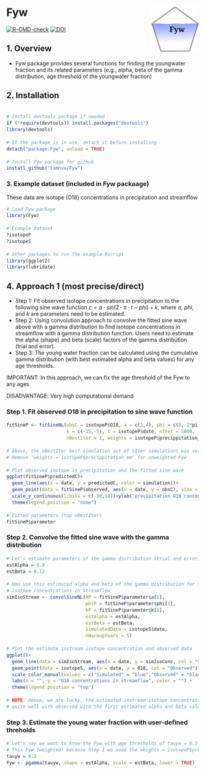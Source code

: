 # Fyw <a href="https://github.com/tamnva/Fyw/blob/master/vignettes/icon.svg"><img src="vignettes/icon.svg" align="right" height="120" /></a>

[![R-CMD-check](https://github.com/tamnva/Fyw/workflows/R-CMD-check/badge.svg)](https://github.com/tamnva/Fyw/actions) [![DOI](https://zenodo.org/badge/615738927.svg)](https://zenodo.org/badge/latestdoi/615738927)


## 1. Overview

- Fyw package provides several functions for finding the youngwater fraction and its related parameters (e.g., alpha, beta of the gamma distribution, age threshold of the youngwater fraction)

## 2. Installation

``` r

# Install devtools package if needed
if (!require(devtools)) install.packages("devtools")
library(devtools)

# If the package is in use, detach it before installing
detach("package:Fyw", unload = TRUE)

# Install Fyw package for github
install_github("tamnva/Fyw")
```

### 3. Example dataset (included in Fyw packaage)
These data are isotope (O18) concentrations in precipitation and streamflow

``` r
# Load Fyw package
library(Fyw)

# Example dataset
?isotopeP
?isotopeS

# Other packages to run the example Rscript 
library(ggplot2)
library(lubridate)
```

## 4. Approach 1 (most precise/direct)
- Step 1: Fit observed isotope concentrations in precipitation to the following 
sine wave function $c = a \cdot sin(2 \cdot \pi \cdot t - phi) + k$, where $a$, 
$phi$, and $k$ are parameters need to be estimated.
- Step 2: Using convolution approach to convolve the fitted sine wave above with 
a gamma distribution to find isotope concentrations in streamflow with a gamma
distribution function. Users need to estimate the alpha (shape) and beta (scale) 
factors of the gamma distribution (trial and error). 
- Step 3: The young water fraction can be calculated using the cumulative gamma 
distribution (with best estimated alpha and beta values) for any age thresholds.

IMPORTANT: In this approach, we can fix the age threshold of the Fyw to any ages

DISADVANTAGE: Very high computational demand

### Step 1. Fit observed O18 in precipitation to sine wave function

``` r
fitSineP <- fitSineNL(obsC = isotopeP$O18, a = c(1,4), phi = c(0, 2*pi),
                      k = c(-15,-5), t = isotopeP$date, nIter = 5000,
                      nBestIter = 1, weights = isotopeP$precippitation_mm)
                      
# Above, the nBestIter best simulation out of nIter simulations was selected
# Remove 'weights = isotopeP$precippitation_mm' for unweighted Fyw

# Plot observed isotope in precipitation and the fitted sine wave
ggplot(fitSineP$predictedC)+
  geom_line(aes(x = date, y = predictedC, color = simulation))+
  geom_point(data = fitSineP$observed, aes(x = date, y = obsC), size = 0.75)+
  scale_y_continuous(limits = c(-30,10))+ylab("precipitation O18 concentration")+
  theme(legend.position = "none")
  
# Fitted parameters (top nBestIter)
fitSineP$parameter
```

### Step 2. Convolve the fitted sine wave with the gamma distribution 
``` r
# Let's estimate parameters of the gamma distribution (trial and error)
estAlpha = 0.9
estBeta = 0.12

# Now use this estimated alpha and beta of the gamma distribution for simulating
# isotope concentrations in streamflow
simIsoStream <- convolSineNL(AP = fitSineP$parameter$a[1],
                             phiP = fitSineP$parameter$phi[1], 
                             kP = fitSineP$parameter$k[1], 
                             estAlpha = estAlpha,
                             estBeta = estBeta, 
                             simulatedDate = isotopeS$date,
                             nWarmupYears = 5)
                             
# Plot the estimate instream isotope concentration and observed data
ggplot()+
  geom_line(data = simIsoStream, aes(x = date, y = simIsoConc, col = "Simulated"))+
  geom_point(data = isotopeS, aes(x = date, y = O18, col = "Observed"))+
  scale_color_manual(values = c("Simulated" = "blue","Observed" = "black"))+
  labs(x = "", y = "O18 concentrations in streamflow", color = "") +
  theme(legend.position = "top")
  
# NOTE: Above, we are lucky, the estimated instream isotope concentrations match
# quite well with observed with the first estimated alpha and beta values
```
### Step 3. Estimate the young water fraction with user-defined threholds
``` r
# Let's say we want to know the Fyw with age thresholds of tauyw = 0.2 years
# This Fyw (weighted) because Step 1 we used the weights = isotopeP$precippitation_mm
tauyw = 0.2
Fyw <- pgamma(tauyw, shape = estAlpha, scale = estBeta, lower = TRUE)
```


